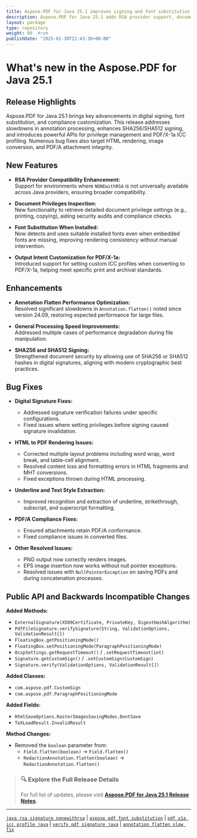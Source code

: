 ```yaml
---
title: Aspose.PDF for Java 25.1 improves signing and font substitution
description: Aspose.PDF for Java 25.1 adds RSA provider support, document privilege insight, ICC profiles for PDF/X-1a, and resolves major signing and rendering issues.
layout: package
type: repository
weight: 00	#rem
publishDate: "2025-01-30T21:43:36+00:00"
---
```


# What's new in the Aspose.PDF for Java 25.1

## Release Highlights

Aspose.PDF for Java 25.1 brings key advancements in digital signing, font substitution, and compliance customization. This release addresses slowdowns in annotation processing, enhances SHA256/SHA512 signing, and introduces powerful APIs for privilege management and PDF/X-1a ICC profiling. Numerous bug fixes also target HTML rendering, image conversion, and PDF/A attachment integrity.

## New Features

- **RSA Provider Compatibility Enhancement:**  
  Support for environments where `NONEwithRSA` is not universally available across Java providers, ensuring broader compatibility.

- **Document Privileges Inspection:**  
  New functionality to retrieve detailed document privilege settings (e.g., printing, copying), aiding security audits and compliance checks.

- **Font Substitution When Installed:**  
  Now detects and uses suitable installed fonts even when embedded fonts are missing, improving rendering consistency without manual intervention.

- **Output Intent Customization for PDF/X-1a:**  
  Introduced support for setting custom ICC profiles when converting to PDF/X-1a, helping meet specific print and archival standards.

## Enhancements

- **Annotation Flatten Performance Optimization:**  
  Resolved significant slowdowns in `Annotation.flatten()` noted since version 24.09, restoring expected performance for large files.

- **General Processing Speed Improvements:**  
  Addressed multiple cases of performance degradation during file manipulation.

- **SHA256 and SHA512 Signing:**  
  Strengthened document security by allowing use of SHA256 or SHA512 hashes in digital signatures, aligning with modern cryptographic best practices.

## Bug Fixes

- **Digital Signature Fixes:**
  - Addressed signature verification failures under specific configurations.
  - Fixed issues where setting privileges before signing caused signature invalidation.

- **HTML to PDF Rendering Issues:**
  - Corrected multiple layout problems including word wrap, word break, and table-cell alignment.
  - Resolved content loss and formatting errors in HTML fragments and MHT conversions.
  - Fixed exceptions thrown during HTML processing.

- **Underline and Text Style Extraction:**
  - Improved recognition and extraction of underline, strikethrough, subscript, and superscript formatting.

- **PDF/A Compliance Fixes:**
  - Ensured attachments retain PDF/A conformance.
  - Fixed compliance issues in converted files.

- **Other Resolved Issues:**
  - PNG output now correctly renders images.
  - EPS image insertion now works without null pointer exceptions.
  - Resolved issues with `NullPointerException` on saving PDFs and during concatenation processes.

## Public API and Backwards Incompatible Changes

**Added Methods:**
- `ExternalSignature(X509Certificate, PrivateKey, DigestHashAlgorithm)`
- `PdfFileSignature.verifySignature(String, ValidationOptions, ValidationResult[])`
- `FloatingBox.getPositioningMode()`
- `FloatingBox.setPositioningMode(ParagraphPositioningMode)`
- `OcspSettings.getRequestTimeout()` / `.setRequestTimeout(int)`
- `Signature.getCustomSign()` / `.setCustomSign(CustomSign)`
- `Signature.verify(ValidationOptions, ValidationResult[])`

**Added Classes:**
- `com.aspose.pdf.CustomSign`
- `com.aspose.pdf.ParagraphPositioningMode`

**Added Fields:**
- `HtmlSaveOptions.RasterImagesSavingModes.DontSave`
- `TeXLoadResult.InvalidResult`

**Method Changes:**
- Removed the `boolean` parameter from:
  - `Field.flatten(boolean)` → `Field.flatten()`
  - `RedactionAnnotation.flatten(boolean)` → `RedactionAnnotation.flatten()`

> ### 🔍 Explore the Full Release Details
>
> For full list of updates, please visit **[Aspose.PDF for Java 25.1 Release Notes](https://releases.aspose.com/pdf/java/release-notes/2025/aspose-pdf-for-java-25-1-release-notes/).**

---

[`java rsa signature nonewithrsa`](https://search.aspose.com/q/java-rsa-signature-nonewithrsa.html) | [`aspose pdf font substitution`](https://search.aspose.com/q/aspose-pdf-font-substitution.html) | [`pdf x1a icc profile java`](https://search.aspose.com/q/pdf-x1a-icc-profile-java.html) | [`verify pdf signature java`](https://search.aspose.com/q/verify-pdf-signature-java.html) | [`annotation flatten slow fix`](https://search.aspose.com/q/annotation-flatten-slow-fix.html)

